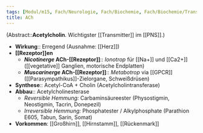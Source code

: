 ```yaml
---
tags: [Modul/m15, Fach/Neurologie, Fach/Biochemie, Fach/Biochemie/Transmitter]
title: ACh
---
```

(Abstract::**Acetylcholin**. Wichtigster [[Transmitter]] im [[PNS]].)
- **Wirkung**:: Erregend (Ausnahme: [[Herz]])
- **[[Rezeptor]]en**
	- ***Nicotinerge* ACh-[[Rezeptor]]**:: *Ionotrop* für [[Na+]] und [[Ca2+]] ([[vegetative]] Ganglien, motorische Endplatten)
	- ***Muscarinerge* ACh-[[Rezeptor]]**:: *Metabotrop* via [[GPCR]] ([[Parasympathikus]]-Zielorgane, Schweißdrüsen)
- **Synthese**:: Acetyl-CoA + Cholin (Acetylcholintransferase)
- **Abbau**:: Acetylcholinesterase
	- *Reversible Hemmung:* Carbaminsäureester (Physostigmin, Neostigmin, Tacrin, Donepezil)
	- *Irreversible Hemmung:* Phosphatester / Alkylphosphate (Parathion E605, Tabun, Sarin, Somat)
- **Vorkommen**: [[Großhirn]], [[Hirnstamm]], [[Rückenmark]]
